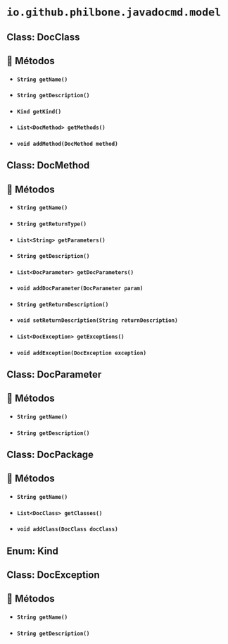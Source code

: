 # `io.github.philbone.javadocmd.model`

## Class: DocClass

## 🧮 Métodos

- #### `String getName()`
- #### `String getDescription()`
- #### `Kind getKind()`
- #### `List<DocMethod> getMethods()`
- #### `void addMethod(DocMethod method)`
## Class: DocMethod

## 🧮 Métodos

- #### `String getName()`
- #### `String getReturnType()`
- #### `List<String> getParameters()`
- #### `String getDescription()`
- #### `List<DocParameter> getDocParameters()`
- #### `void addDocParameter(DocParameter param)`
- #### `String getReturnDescription()`
- #### `void setReturnDescription(String returnDescription)`
- #### `List<DocException> getExceptions()`
- #### `void addException(DocException exception)`
## Class: DocParameter

## 🧮 Métodos

- #### `String getName()`
- #### `String getDescription()`
## Class: DocPackage

## 🧮 Métodos

- #### `String getName()`
- #### `List<DocClass> getClasses()`
- #### `void addClass(DocClass docClass)`
## Enum: Kind

## Class: DocException

## 🧮 Métodos

- #### `String getName()`
- #### `String getDescription()`
